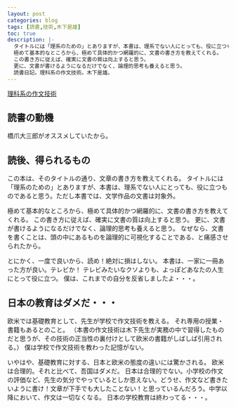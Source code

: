 ```yaml
---
layout: post
categories: blog
tags: [読書,技術,木下是雄]
toc: true
description: |-
  タイトルには「理系のための」とありますが、本書は、理系でない人にとっても、役に立つものであると思う。ただし本書では、文学作品の文書は対象外。
  極めて基本的なところから、極めて具体的かつ網羅的に、文書の書き方を教えてくれる。
  この書き方に従えば、確実に文書の質は向上すると思う。
  更に、文書が書けるようになるだけでなく、論理的思考も養えると思う。
  読書日記。理科系の作文技術。木下是雄。
---
```


[理科系の作文技術](https://www.chuko.co.jp/shinsho/1981/09/100624.html)

## 読書の動機

橋爪大三郎がオススメしていたから。

## 読後、得られるもの

この本は、そのタイトルの通り、文章の書き方を教えてくれる。
タイトルには「理系のための」とありますが、本書は、理系でない人にとっても、役に立つものであると思う。ただし本書では、文学作品の文書は対象外。

極めて基本的なところから、極めて具体的かつ網羅的に、文書の書き方を教えてくれる。
この書き方に従えば、確実に文書の質は向上すると思う。
更に、文書が書けるようになるだけでなく、論理的思考も養えると思う。
なぜなら、文書を書くことは、頭の中にあるものを論理的に可視化することである、と痛感させられたから。

とにかく、一度で良いから、読め！絶対に損はしない。
本書は、一家に一冊あった方が良い。テレビか！
テレビみたいなクソよりも、よっぽどあなたの人生にとって役に立つ。
僕は、これまでの自分を反省しましたよ・・・。

## 日本の教育はダメだ・・・

欧米では基礎教育として、先生が学校で作文技術を教える。
それ専用の授業・書籍もあるとのこと。
（本書の作文技術は木下先生が実務の中で習得したものだと思うが、その技術の正当性の裏付けとして欧米の書籍がしばしば引用される。）
僕は学校で作文技術を教わった記憶がない。

いやはや、基礎教育に対する、日本と欧米の態度の違いには驚かされる。
欧米は合理的。それと比べて、吾国はダメだ。
日本は合理的でない。小学校の作文の評価など、先生の気分でやっているとしか思えない。どうせ、作文など書きたいように書け！文章が下手でも大したことない！と思っているんだろう。中学以降において、作文は一切なくなる。
日本の学校教育は終わってる・・・。